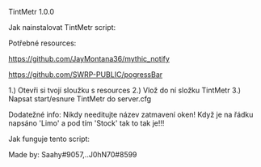 TintMetr 1.0.0

Jak nainstalovat TintMetr script:

Potřebné resources:

https://github.com/JayMontana36/mythic_notify

https://github.com/SWRP-PUBLIC/pogressBar

1.) Otevři si tvojí sloužku s resources
2.) Vlož do ní složku TintMetr
3.) Napsat start/esnure TintMetr do server.cfg

Dodatežné info:
Nikdy needitujte název zatmavení oken! Když je na řádku napsáno 'Limo' a pod tím 'Stock' tak to tak je!!!

Jak funguje tento script:


Made by: Saahy#9057,..J0hN70#8599
